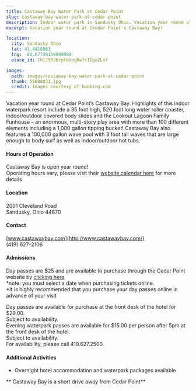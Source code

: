 ```yaml
---
title: Castaway Bay Water Park at Cedar Point
slug: castaway-bay-water-park-at-cedar-point
description: Indoor water park in Sandusky Ohio. Vacation year round at Cendar Point's Castaway Bay!
excerpt: Vacation year round at Cendar Point's Castaway Bay!

location:
  city: Sandusky Ohio
  lat: 41.4418963
  lng: -82.67739159999999
  place_id: ChIJ5RJKrptGOogRwfcIIgaZLxY

images:
  path: images/castaway-bay-water-park-at-cedar-point
  thumb: 55608831.jpg
  credit: Images courtesy of booking.com
---
```


Vacation year round at Cedar Point’s Castaway Bay.  Highlights of this indoor waterpark resort include a 35 foot high, 520 foot long water roller coaster, indoor/outdoor covered body slides and the Lookout Lagoon Family Funhouse – an enormous, multi-story play area with more than 100 different elements including a 1,000 gallon tipping bucket!  Castaway Bay also features a 100,000 gallon wave pool with 3 foot tall waves that are large enough to body surf as well as indoor/outdoor hot tubs.   
 
#### Hours of Operation 
Castaway Bay is open year round!  
Operating hours vary, please visit their [website calendar here](http://www.castawaybay.com/public/explore/calendar/index.cfm) for more details 
 
#### Location 
2001 Cleveland Road  
Sandusky, Ohio 44870 
 
#### Contact 
[www.castawaybay.com](http://www.castawaybay.com/)  
(419) 627-2106 
 
#### Admissions 
Day passes are $25 and are available to purchase through the Cedar Point website by [clicking here](https://www.cedarpoint.com/tickets/?promoCode=castaway)   
*note: you must select a date when purchasing tickets online.  
*It is highly recommended that you purchase your day passes online in advance of your visit
 
Day passes are available for purchase at the front desk of the hotel for $29.00.   
Subject to availability.  
Evening waterpark passes are available for $15.00 per person after 5pm at the front desk of the hotel.  
Subject to availability.   
For availability, please call 419.627.2500.  
 
#### Additional Activities 
- Overnight hotel accommodation and waterpark packages available 

** Castaway Bay is a short drive away from Cedar Point**
